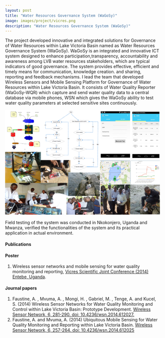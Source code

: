 ```yaml
---
layout: post
title: "Water Resources Governance System (WaGoSy)"
image: images/project/vicres.png
description: "Water Resources Governance System (WaGoSy)"
---
```


The project developed innovative and integrated solutions for Governance of Water Resources within Lake Victoria Basin named as Water Resources Governance System (WaGoSy).
WaGoSy is an integrated and innovative ICT system designed to enhance participation,transparency, accountability and awareness among LVB water resources stakeholders, which
are typical indicators of good governance. The system provides effective, efficient and timely means for communication, knowledge creation.
and sharing, reporting and feedback mechanisms. I lead the team that developed Wireless Sensors and Mobile Sensing Platform for Governance of Water Resources within Lake Victoria Basin. It consists of Water Quality Reporter (WaGoSy-WQR) which capture and send water quality data to a central database via mobile phones, WSN which gives the WaGoSy ability to test water quality parameters at selected sensitive sites continuously.

![](/images/project/vicres.png)

Field testing of the system was conducted in Nkokonjero, Uganda and Mwanza, verified the functionalities of the system and its practical application in actual environment.

#### Publications

#### Poster
1. Wireless sensor networks and mobile sensing for water quality monitoring and reporting, [Vicres Scientific Joint Conference (2014) Entebe, Uganda](http://www.nilm.eu/).
  
#### Journal papers
1. Faustine, A. , Mvuma, A. , Mongi, H. , Gabriel, M. , Tenge, A. and Kucel, S. (2014) Wireless Sensor Networks for Water Quality Monitoring and Control within Lake Victoria Basin: Prototype Development. [Wireless Sensor Network, 6, 281-290. doi: 10.4236/wsn.2014.612027.](https://m.scirp.org/papers/52250)
2. Faustine, A. and Mvuma, A. (2014) Ubiquitous Mobile Sensing for Water Quality Monitoring and Reporting within Lake Victoria Basin. [Wireless Sensor Network, 6, 257-264. doi: 10.4236/wsn.2014.612025](https://www.scirp.org/html/1-9501384_52076.htm)